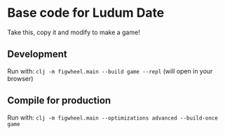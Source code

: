 # Base code for Ludum Date

Take this, copy it and modify to make a game!

## Development

Run with: `clj -m figwheel.main --build game --repl` (will open in your browser)

## Compile for production

Run with: `clj -m figwheel.main --optimizations advanced --build-once game`
